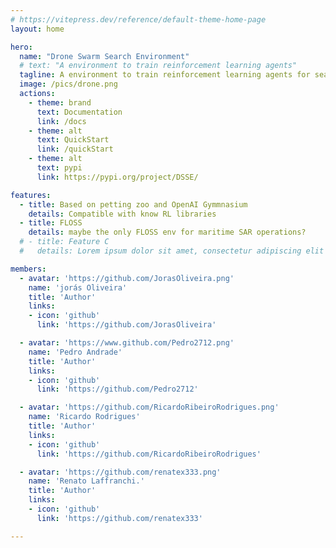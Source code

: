 ```yaml
---
# https://vitepress.dev/reference/default-theme-home-page
layout: home

hero:
  name: "Drone Swarm Search Environment"
  # text: "A environment to train reinforcement learning agents"
  tagline: A environment to train reinforcement learning agents for search and rescue operations in maritime scenarios.
  image: /pics/drone.png
  actions:
    - theme: brand
      text: Documentation
      link: /docs
    - theme: alt
      text: QuickStart
      link: /quickStart
    - theme: alt
      text: pypi
      link: https://pypi.org/project/DSSE/

features:
  - title: Based on petting zoo and OpenAI Gymmnasium
    details: Compatible with know RL libraries
  - title: FLOSS
    details: maybe the only FLOSS env for maritime SAR operations?
  # - title: Feature C
  #   details: Lorem ipsum dolor sit amet, consectetur adipiscing elit

members:
  - avatar: 'https://github.com/JorasOliveira.png'
    name: 'jorás Oliveira'
    title: 'Author'
    links:
    - icon: 'github' 
      link: 'https://github.com/JorasOliveira'

  - avatar: 'https://www.github.com/Pedro2712.png'
    name: 'Pedro Andrade'
    title: 'Author'
    links:
    - icon: 'github' 
      link: 'https://github.com/Pedro2712'

  - avatar: 'https://github.com/RicardoRibeiroRodrigues.png'
    name: 'Ricardo Rodrigues'
    title: 'Author'
    links:
    - icon: 'github' 
      link: 'https://github.com/RicardoRibeiroRodrigues'

  - avatar: 'https://github.com/renatex333.png'
    name: 'Renato Laffranchi.'
    title: 'Author'
    links:
    - icon: 'github' 
      link: 'https://github.com/renatex333'

---
```


<script setup>
  import {
  VPTeamPage,
  VPTeamPageTitle,
  VPTeamMembers
} from 'vitepress/theme'
</script>

<VPTeamPage class="VPHomeDocTeamPage">
  <VPTeamMembers size="small" :members="$frontmatter.members" />
</VPTeamPage>

